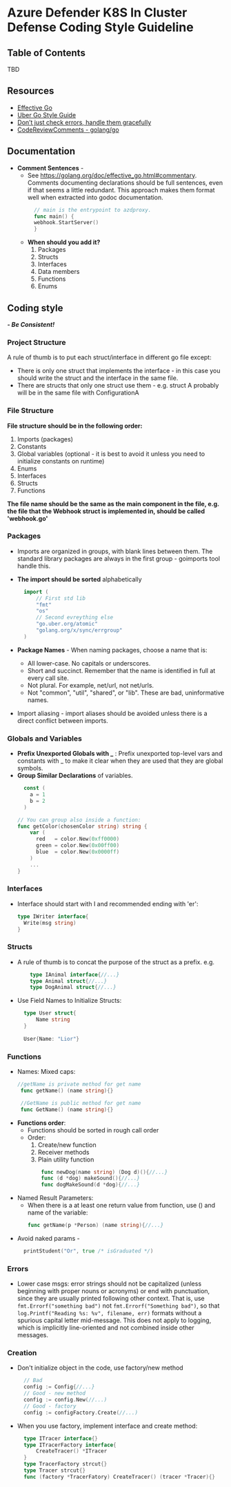 # Azure Defender K8S In Cluster Defense Coding Style Guideline

## Table of Contents

TBD

## Resources

- [Effective Go](https://golang.org/doc/effective_go)
- [Uber Go Style Guide](https://github.com/uber-go/guide/blob/master/style.md#specifying-map-capacity-hints)
- [Don’t just check errors, handle them gracefully](https://dave.cheney.net/2016/04/27/dont-just-check-errors-handle-them-gracefully)
- [CodeReviewComments - golang/go](https://github.com/golang/go/wiki/CodeReviewComments)

## Documentation

- **Comment Sentences** -
    - See https://golang.org/doc/effective_go.html#commentary. Comments documenting declarations should be full
      sentences, even if that seems a little redundant. This approach makes them format well when extracted into godoc
      documentation.
      ```go
        // main is the entrypoint to azdproxy.
        func main() {
        webhook.StartServer()
        }
      ```
    - **When should you add it?**
        1. Packages
        2. Structs
        3. Interfaces
        4. Data members
        5. Functions
        6. Enums

## Coding style

**_- Be Consistent!_**

### Project Structure

A rule of thumb is to put each struct/interface in different go file except:

- There is only one struct that implements the interface - in this case you should write the struct and the interface in
  the same file.
- There are structs that only one struct use them - e.g. struct A probably will be in the same file with ConfigurationA

### File Structure

**File structure should be in the following order:**

1. Imports (packages)
2. Constants
3. Global variables (optional - it is best to avoid it unless you need to initialize constants on runtime)
4. Enums
5. Interfaces
6. Structs
7. Functions

**The file name should be the same as the main component in the file, e.g. the file that the Webhook struct is
implemented in, should be called 'webhook.go'**

### Packages

- Imports are organized in groups, with blank lines between them. The standard library packages are always in the first
  group - goimports tool handle this.
- **The import should be sorted** alphabetically
  ```go
    import (
        // First std lib
        "fmt"
        "os"
        // Second evreything else
        "go.uber.org/atomic"
        "golang.org/x/sync/errgroup"
    )
    ```
- **Package Names** - When naming packages, choose a name that is:
    - All lower-case. No capitals or underscores.
    - Short and succinct. Remember that the name is identified in full at every call site.
    - Not plural. For example, net/url, not net/urls.
    - Not "common", "util", "shared", or "lib". These are bad, uninformative names.

- Import aliasing - import aliases should be avoided unless there is a direct conflict between imports.

### Globals and Variables

- **Prefix Unexported Globals with _** : Prefix unexported top-level vars and constants with _ to make it clear when
  they are used that they are global symbols.
- **Group Similar Declarations** of variables.
  ```go
    const (
      a = 1
      b = 2
    )
  
  // You can group also inside a function:
  func getColor(chosenColor string) string {
      var (
        red   = color.New(0xff0000)
        green = color.New(0x00ff00)
        blue  = color.New(0x0000ff)
      )
      ...
  }
  ```

### Interfaces

- Interface should start with I and recommended ending with 'er':
  ```go
  type IWriter interface{
    Write(msg string)
  }
  ```

### Structs

- A rule of thumb is to concat the purpose of the struct as a prefix. e.g.
    ```go
        type IAnimal interface{//...}
        type Animal struct{//...}
        type DogAnimal struct{//...}
    ```

- Use Field Names to Initialize Structs:
  ```go
    type User struct{
        Name string
    } 
    
    User{Name: "Lior"}
  ```

### Functions

- Names: Mixed caps:
  ```go
  //getName is private method for get name
   func getName() (name string){}
  
   //GetName is public method for get name
   func GetName() (name string){}
   ```
- **Functions order**:
    - Functions should be sorted in rough call order
    - Order:
        1. Create/new function
        2. Receiver methods
        3. Plain utility function
            ```go 
             func newDog(name string) (Dog d)(){//...}
             func (d *dog) makeSound(){//...} 
             func dogMakeSound(d *dog){//...} 
            ```
- Named Result Parameters:
    - When there is a at least one return value from function, use () and name of the variable:
      ```go
      func getName(p *Person) (name string){//...}
        ```
- Avoid naked params -
  ```go
    printStudent("Or", true /* isGraduated */)
  ```

### Errors

- Lower case msgs: error strings should not be capitalized (unless beginning with proper nouns or acronyms) or end with
  punctuation, since they are usually printed following other context. That is, use ```fmt.Errorf("something bad")```
  not ```fmt.Errorf("Something bad")```, so that ```log.Printf("Reading %s: %v", filename, err)``` formats without a
  spurious capital letter mid-message. This does not apply to logging, which is implicitly line-oriented and not
  combined inside other messages.

### Creation

- Don't initialize object in the code, use factory/new method
  ```go
    // Bad
    config := Config{//...}
    // Good - new method
    config := config.New(//...)
    // Good - factory
    config := configFactory.Create(//...)
  ```
- When you use factory, implement interface and create method:
  ```go
    type ITracer interface{}
    type ITracerFactory interface{
        CreateTracer() *ITracer
    }
    type TracerFactory strcut{}
    type Tracer strcut{}
    func (factory *TracerFatory) CreateTracer() (tracer *Tracer){} 
  ```